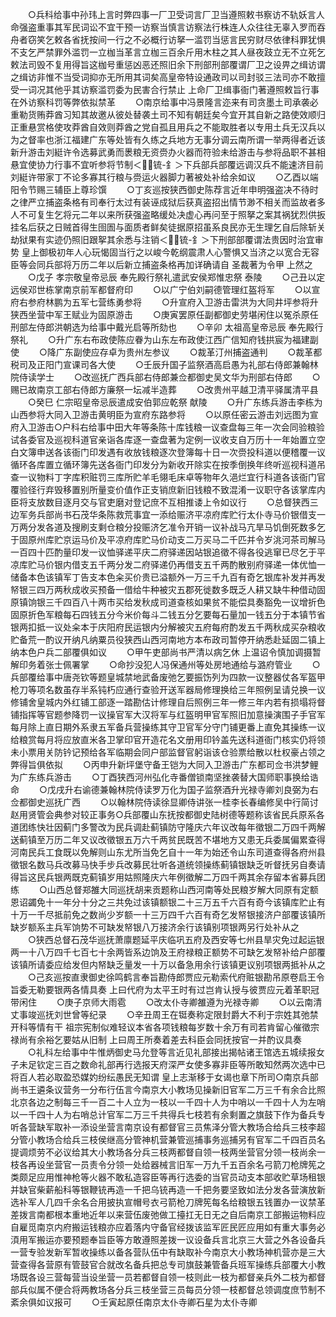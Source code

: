 <!-- { "loadSidebar": true } -->
　　○兵科给事中孙玮上言时弊四事一厂卫受词言厂卫当遵照敕书察访不轨妖言人命强盗重事其军民词讼不宜干预一访察当慎言访察法行株连人众往往无辜入罗而吞舟者窃笑乞敕各省抚按间一行之不必概行访拏一滥罚当惩言民穷财尽依律科罪犹惧不支乞严禁罪外滥罚一立枷当革言立枷三百余斤用木柱之其人昼夜跂立无不立死乞敕法司毁不复用得旨这枷号重惩凶恶还照旧余下刑部刑部覆谓厂卫之设畀之缉访谓之缉访非惟不当受词抑亦无所用其词矣高皇帝特设通政司以司封驳三法司亦不敢擅受一词况其他乎其访察滥罚委为民害合行禁止  上命厂卫缉事衙门著遵照敕旨行事在外访察科罚等弊依拟禁革
　　○南京给事中冯景隆言迩来有司贪墨土司承袭必重勒货贿莽酋习知其故邀从彼处替袭土司不知有朝廷矣今宜开其自新之路使效顺归正重悬赏格使攻莽酋自效则莽酋之党自孤且用兵之不能取胜者以专用土兵无汉兵以为之督率也浙江福建广东等处皆有久练之兵地方无事分调云南所谓一举两得者近该新升游击刘綎许令选募武勇而褁粮无资赍办火器而符验未给游击与参将品职不甚相悬宜使协力行事不宜听参将节制＜锍-釒＞下兵部兵部覆远调汉兵不能速济目前刘綎许带家丁不论多寡其行粮与赍运火器脚力著被处补给余如议
　　○乙酉以端阳令节赐三辅臣上尊珍馔
　　○丁亥巡按狭西御史陈荐言近年申明强盗决不待时之律严立捕盗条格有司奉行太过有装诬成狱后获真盗招出情节渺不相关而监故者多人不可复生乞将元二年以来所获强盗略缓处决虚心再问至于照拏之案其祸犹烈供扳挂名后获之日贼首得生囹圄与面质者鲜矣徒据原招虽系良民亦无生理乞自后除斩关劫狱果有实迹仍照旧跟挐其余悉与注销＜锍-釒＞下刑部部覆谓法贵因时治宜审势  皇上御极初年人心玩愒固当行之以峻今乾纲震肃人心警惧又当济之以宽合无容臣等会同兵部将万历二年以后新立捕盗条格再加详确请自  圣裁著为令甲  上然之
　　○戊子  孝宗敬皇帝忌辰  奉先殿行祭礼遣武安侯郑惟忠祭  泰陵
　　○己丑以定远侯邓世栋掌南京前军都督府印
　　○以广宁伯刘嗣德管理红盔将军
　　○以宣府右参府林鹏为五军七营练勇参将
　　○升宣府入卫游击雷洪为大同井坪参将升狭西坐营中军王赋业为固原游击
　　○庚寅罢原任副都御史劳堪闲住以冤杀原任刑部左侍郎洪朝选为给事中戴光启等所劾也
　　○辛卯  太祖高皇帝忌辰  奉先殿行祭礼
　　○升广东右布政使陈应眷为山东左布政使江西广信知府钱拱宸为福建副使
　　○降广东副使应存卓为贵州左参议
　　○裁革汀州捕盗通判
　　○裁革都税司及正阳门宣课司各大使
　　○壬辰升国子监祭酒高启愚为礼部右侍郎兼翰林院侍读学士
　　○改巡抚广西兵部右侍郎兼佥都御史吴文华为刑部右侍郎
　　○赐已故南京工部右侍郎方廉祭一坛减半造葬
　　○改贵州平越卫清平驿属清平县
　　○癸巳  仁宗昭皇帝忌辰遣成安伯郭应乾祭  献陵
　　○升广东练兵游击李栋为山西参将大同入卫游击黄明臣为宣府东路参将
　　○以原任密云游击刘远图为宣府入卫游击○户科右给事中田大年等条陈十库钱粮一议查盘每三年一次会同验粮验试各委官及巡视科道官亲诣各库逐一查盘著为定例一议收支自万历十一年始置立空白文簿申送各该衙门印发遇有收放钱粮逐次登簿每十日一次赍投科道以便稽覆一议循环各库置立循环簿先送各衙门印发分为新收开除实在按季倒换年终听巡视科道吊查一议物料丁字库积赃罚三库所贮羊毛翎毛床卓等物年久浥烂宜行科道各该衙门官覆验径行弃毁移置别所量变价值作正支销庶新旧钱粮不致混淆一议职守各该掌库内臣将支放数目逐月交与官吏磨对登记庶不互相推诿上令如议行
　　○总督狭西三边军务兵部尚书石茂华条陈救荒事宜一添给赈济平凉府库贮行太仆寺马价银借支一万两分发各道及搜刷支剩仓粮分投赈济乞准令开销一议补战马亢旱马饥倒死数多乞于固原州库贮京运马价及平凉府库贮马价动支二万买马二千匹并令岁洮河茶司解马一百四十匹酌量印发一议恤驿递平庆二府驿递因站银追徵不得各役逃窜已尽乞于平凉库贮马价银内借支五千两分发二府驿递仍再借支五千两酌散别府驿递一体优恤一储备本色该镇军丁告支本色籴买价贵已溢额外一万三千九百有奇乞银库补发并再发帑银三四万两秋成收买预备一借给牛种被灾五郡死徙数多既乏人耕又缺牛种借动固原镇饷银三千四百八十两市买给发秋成司道查核如果贫不能偿具奏豁免一议增折色固原折色军粮每石四钱五分今米价每斗二钱五分乞要每石量加一钱五分于本镇节省银两扣抵一议处籴本于庆阳府民运银内分解被灾五府每府酌发五千两秋成买杂粮收贮备荒一酌议开纳凡纳粟员役狭西山西河南地方本布政司暂停开纳悉赴延固二镇上纳本色户兵二部覆俱如议
　　○甲午吏部尚书严清以病乞休  上温诏令慎加调摄暂解印务着张士佩署掌
　　○命抄没犯人冯保通州等处房地通给与潞府管业
　　○兵部覆给事中唐尧钦等题皇城禁地武备废弛乞要振饬列为四款一议整器仗各军盔甲枪刀等项名数虽存半系钝朽应通行查验开送军器局修理换给三年照例呈请兑换一议修铺舍皇城内外红铺工部逐一踏勘估计修理自后照例三年一修三年内若有损塌将督铺指挥等官题参降罚一议操官军大汉将军与红盔明甲官军照旧加意操演围子手官军每月除上直日期外系隶五军备兵营操练其守卫官军分守门铺更番上直免其操练一议给粮赏每月将应放直米各卫掌印官开造花名文册用印钤盖先送科道衙门核实仍将领未小票用关防钤记预给各军临期会同户部监督官躬诣该仓验票给散以杜权豪占领之弊得旨俱依拟
　　○丙申升新坪堡守备王铠为大同入卫游击广东都司佥书洪梦鲤为广东练兵游击
　　○丁酉狭西河州弘化寺番僧锁南坚挫袭替大国师职事换给诰命
　　○戊戌升右谕德兼翰林院侍读罗万化为国子监祭酒升光禄寺卿刘良弼为右佥都御史巡抚广西
　　○以翰林院侍读徐显卿侍讲张一桂李长春编修吴中行简讨赵用贤管会典参对较正事务○兵部覆山东抚按都御史陆树德等题称该省民兵原系各道团练快壮因蓟门多警改为民兵调赴蓟镇防守隆庆六年议改每年徵银二万四千两解送蓟镇至万历二年又议改徵银五万六千两贫民既苦不堪地方又患无兵委属偏累查得河南民兵工食既以免解则山东尤所当免乞自十一年为始还令山东司道查得各府州县徵银名数马兵改募马快手步兵改募民壮听各道统领操练蓟镇银缺乏听督抚另自奏请得旨这民兵银两既克蓟镇岁用姑照隆庆六年例徵解二万四千两其余存留本省募兵团练
　　○山西总督郑雒大同巡抚胡来贡题称山西河南等处民粮岁解大同原有定额恩诏蠲免十一年分十分之三共免过该镇额银二十三万五千六百有奇今该镇库贮止有十万一千尽抵前免之数尚少岁额一十三万四千六百有奇乞发帑银接济户部覆该镇所缺岁额系主兵军饷势不可缺发帑银八万接济余行该镇别项银两另行处补从之
　　○狭西总督石茂华巡抚萧廪题延平庆临巩五府及西安等七州县旱灾免过起运银两一十八万四千七百七十余两皆系边饷及王府禄粮正额势不可缺乞发帑补给户部覆该镇所请委应给发但内帑缺乏量发一十万以备急用余行该镇更议别项银两抵补从之
　　○己亥巡按直隶御史徐鸣鹤言奉旨勘侍郎贾应元勒索代府赃银勘吊原卷启王令旨委无勒要银两各情具奏  上曰代府为太平王时有过岂肯认授与彼贾应元着革职冠带闲住
　　○庚子京师大雨雹
　　○改太仆寺卿雒遵为光禄寺卿
　　○以云南清丈事竣巡抚刘世曾等纪录
　　○辛丑周王在铤奏称定限封爵大不利于宗姓其弛禁开科等情有干  祖宗宪制似难轻议本省各项钱粮每岁数十余万有司若肯留心催徵宗禄尚有余裕乞要姑从旧制  上曰周王所奏着差去科臣会同抚按官一并酌议具奏
　　○礼科左给事中牛惟炳御史马允登等言近见礼部接出揭帖诸王馆选五城续报女子未足钦定三百之数命礼部再行选报天府深严女使多寡非臣等所敢知然两次选中已将百人若必取盈恐媒妁纷纭愚民无知谓  皇上志渐移于女谒也章下所司○南京兵部尚书王遴条议营务一分布行伍言今南京大小教场见操新旧官军二万三千有余合比照北京各边之制每三千一百二十人立为一枝以一千四十人为中哨以一千四十人为左哨以一千四十人为右哨总计官军二万三千共得兵七枝若有余剩置之旗鼓下作为备兵专听各营缺军取补一添设坐营言南京设有都督官三员焦泽分管大教场合给兵三枝李超分管小教场合给兵三枝侯继高分管神机营兼管巡捕事务巡捕另有官军二千四百员名提调烦劳不必议给其大小教场各分兵三枝两都督自领一枝两坐营官分领一枝尚余一枝各再设坐营官一员责令分领一处给器械言旧军一万九千五百余名弓箭刀枪牌筅之类颇足应用惟神枪等火器不敢私造容臣等再行选委的当官员动支本部收贮草场租银并缺官柴薪船科等银鞭铳再造一千把乌铳再造一千把务要坚致如法分发各营演放新选补军人几四千余名合用披执宣帽号衣弓箭枪刀牌筅每名给粮银五钱置办一议禁革差拨言南都根本重地近年以来营伍废弛做工擡扛无日无之自后南京工部搬运物料应自雇觅南京内府搬运钱粮亦应着落内守备官经拨该监军匠民匠应用如有重大事务必湏用军搬运亦要预题奉旨臣等方敢遵照差拨一议设备兵言北京三大营之外各设备兵一营专验发新军暂收操练以备各营队伍中有缺取补今南京大小教场神机营亦是三大营查得各营原有管鼓官合就改名备兵把总专司旗鼓兼管备兵班军操练兵部覆大小教场既各设三营每营当设坐营一员若都督自领一枝则此一枝为都督亲兵外二枝为都督部兵似属不便合将两教场各分兵三枝坐营三员每员分领一枝都督总领调度庶节制不紊余俱如议报可
　　○壬寅起原任南京太仆寺卿石星为太仆寺卿
